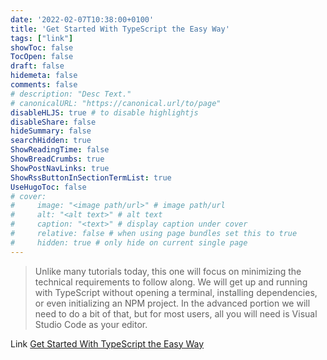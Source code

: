 ```yaml
---
date: '2022-02-07T10:38:00+0100'
title: 'Get Started With TypeScript the Easy Way'
tags: ["link"]
showToc: false
TocOpen: false
draft: false
hidemeta: false
comments: false
# description: "Desc Text."
# canonicalURL: "https://canonical.url/to/page"
disableHLJS: true # to disable highlightjs
disableShare: false
hideSummary: false
searchHidden: true
ShowReadingTime: false
ShowBreadCrumbs: true
ShowPostNavLinks: true
ShowRssButtonInSectionTermList: true
UseHugoToc: false
# cover:
#     image: "<image path/url>" # image path/url
#     alt: "<alt text>" # alt text
#     caption: "<text>" # display caption under cover
#     relative: false # when using page bundles set this to true
#     hidden: true # only hide on current single page
---
```


> Unlike many tutorials today, this one will focus on minimizing the technical requirements to follow along. We will get up and running with TypeScript without opening a terminal, installing dependencies, or even initializing an NPM project. In the advanced portion we will need to do a bit of that, but for most users, all you will need is Visual Studio Code as your editor.


Link [Get Started With TypeScript the Easy Way](https://austingil.com/typescript-the-easy-way/)
